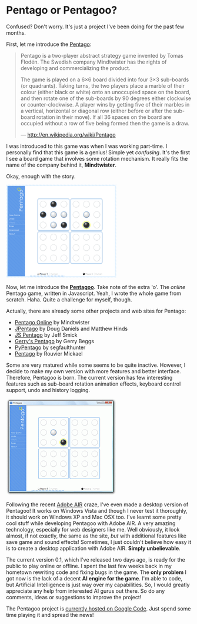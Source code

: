 Pentago or Pentagoo?
===

Confused? Don't worry. It's just a project I've been doing for the past few months.

First, let me introduce the [Pentago](http://en.wikipedia.org/wiki/Pentago):

> Pentago is a two-player abstract strategy game invented by Tomas Flodén. The Swedish company Mindtwister has the rights of developing and commercializing the product.
>
> The game is played on a 6×6 board divided into four 3×3 sub-boards (or quadrants). Taking turns, the two players place a marble of their colour (either black or white) onto an unoccupied space on the board, and then rotate one of the sub-boards by 90 degrees either clockwise or counter-clockwise. A player wins by getting five of their marbles in a vertical, horizontal or diagonal row (either before or after the sub-board rotation in their move). If all 36 spaces on the board are occupied without a row of five being formed then the game is a draw.
>
> — <http://en.wikipedia.org/wiki/Pentago>

I was introduced to this game was when I was working part-time. I personally find that this game is a genius! Simple yet *confusing*. It's the first I see a board game that involves some rotation mechanism. It really fits the name of the company behind it, **Mindtwister**.

Okay, enough with the story.

![Pentagoo web site, with visible white and black marbles on the board](/blog/images/screenshots/web/pentagoo-web-site-black-white-marbles.png)

Now, let me introduce the [**Pentagoo**](http://pentagoo.googlecode.com/). Take note of the extra 'o'. The *online* Pentago game, written in Javascript. Yeah, I wrote the whole game from scratch. Haha. Quite a challenge for myself, though.

Actually, there are already some other projects and web sites for Pentago:

- [Pentago Online](http://www.pentago-online.se/choose.php) by Mindtwister
- [JPentago](http://code.google.com/p/jpentago/) by Doug Daniels and Matthew Hinds
- [JS Pentago](http://sourceforge.net/projects/js-pentago) by Jeff Smick
- [Gerry's Pentago](http://projects.gerryscuppatea.org/GerrysPentago/) by Gerry Beggs
- [PyPentago](http://pypentago.sourceforge.net/) by segfaulthunter
- [Pentago](http://mickael.rouvier.free.fr/pentago.php) by Rouvier Mickael

Some are very matured while some seems to be quite inactive. However, I decide to make my own version with more features and better interface. Therefore, Pentagoo is born. The current version has few interesting features such as sub-board rotation animation effects, keyboard control support, undo and history logging.

![Pentagoo desktop application, running under Adobe AIR on Windows Vista](/blog/images/screenshots/software/pentagoo-desktop-app-adobe-air-windows-vista.png)

Following the recent [Adobe AIR](http://en.wikipedia.org/wiki/Adobe_Air) craze, I've even made a desktop version of Pentagoo! It works on Windows Vista and though I never test it thoroughly, it should work on Windows XP and Mac OSX too. I've learnt some pretty cool stuff while developing Pentagoo with Adobe AIR. A very amazing technology, especially for web designers like me. Well obviously, it look almost, if not exactly, the same as the site, *but* with additional features like save game and sound effects! Sometimes, I just couldn't believe how easy it is to create a desktop application with Adobe AIR. **Simply unbelievable**.

The current version 0.1, which I've released two days ago, is ready for the public to play online or offline. I spent the last few weeks back in my hometown rewriting code and fixing bugs in the game. The **only problem** I got now is the lack of a decent **AI engine for the game**. I'm able to code, but Artificial Intelligence is just way over my capabilities. So, I would greatly appreciate any help from interested AI gurus out there. So do any comments, ideas or suggestions to improve the project!

The Pentagoo project is [currently hosted on Google Code](http://pentagoo.googlecode.com/ "Pentagoo"). Just spend some time playing it and spread the news!